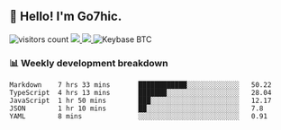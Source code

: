 ## 👋 Hello! I'm Go7hic.

 ![visitors count](https://visitors-by-url-pls-dont-use-this-in-your-repo.vercel.app/Go7hic-github-readme)
 <a href="https://twitter.com/Go7hic">
    <img src="https://img.shields.io/badge/-@Go7hic-1ca0f1?style=flat-square&labelColor=1ca0f1&logo=twitter&logoColor=white&link=https://twitter.com/Go7hic">
   <a/>
   <a href="mailto:gtfx0209@gmail.com">
    <img src="https://img.shields.io/badge/-gtfx0209@gmail.com-c14438?style=flat-square&logo=Gmail&logoColor=white&link=mailto:gtfx0209@gmail.com">
   <a/>
    ![Keybase BTC](https://img.shields.io/keybase/btc/Go7hic)
 <!--
🔭 I’m currently working
🌱 I’m currently learning
💬 Ask me about 
📫 How to reach me: 
⚡ Fun fact: 
-->
 <!--
![My Github Stats](https://github-readme-stats.vercel.app/api?username=Go7hic&show_icons=true&count_private=true)

-->

### 📊 Weekly development breakdown
<!--START_SECTION:waka-->
```text
Markdown    7 hrs 33 mins       ████████████░░░░░░░░░░░░░   50.22 
TypeScript  4 hrs 13 mins       ███████░░░░░░░░░░░░░░░░░░   28.04 
JavaScript  1 hr 50 mins        ███░░░░░░░░░░░░░░░░░░░░░░   12.17 
JSON        1 hr 10 mins        ██░░░░░░░░░░░░░░░░░░░░░░░   7.8 
YAML        8 mins              ░░░░░░░░░░░░░░░░░░░░░░░░░   0.91
```
<!--END_SECTION:waka-->
    


